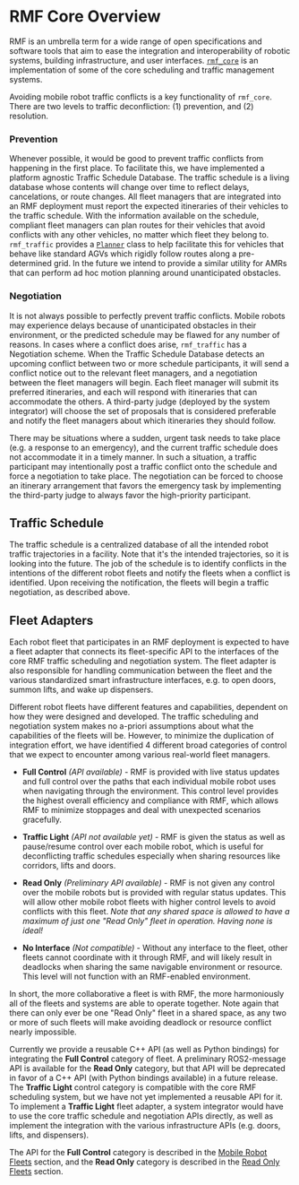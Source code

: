 # RMF Core Overview

RMF is an umbrella term for a wide range of open specifications and software
tools that aim to ease the integration and interoperability of robotic systems,
building infrastructure, and user interfaces. [`rmf_core`](https://github.com/osrf/rmf_core)
is an implementation of some of the core scheduling and traffic management systems.

Avoiding mobile robot traffic conflicts is a key functionality of `rmf_core`.
There are two levels to traffic deconfliction: (1) prevention, and (2)
resolution.

### Prevention

Whenever possible, it would be good to prevent traffic conflicts
from happening in the first place. To facilitate this, we have implemented a
platform agnostic Traffic Schedule Database. The traffic schedule is a living
database whose contents will change over time to reflect delays, cancelations,
or route changes. All fleet managers that are integrated into an RMF deployment must
report the expected itineraries of their vehicles to the traffic schedule. With
the information available on the schedule, compliant fleet managers can plan
routes for their vehicles that avoid conflicts with any other vehicles, no
matter which fleet they belong to. `rmf_traffic` provides a
[`Planner`](https://github.com/osrf/rmf_core/blob/master/rmf_traffic/include/rmf_traffic/agv/Planner.hpp)
class to help facilitate this for vehicles that behave like standard AGVs which
rigidly follow routes along a pre-determined grid. In the future
we intend to provide a similar utility for AMRs that can perform ad hoc motion
planning around unanticipated obstacles.

### Negotiation

It is not always possible to perfectly prevent traffic conflicts.
Mobile robots may experience delays because of unanticipated obstacles in their
environment, or the predicted schedule may be flawed for any number of reasons.
In cases where a conflict does arise, `rmf_traffic` has a Negotiation scheme.
When the Traffic Schedule Database detects an upcoming conflict between two or
more schedule participants, it will send a conflict notice out to the relevant
fleet managers, and a negotiation between the fleet managers will begin. Each
fleet manager will submit its preferred itineraries, and each will respond with
itineraries that can accommodate the others. A third-party judge (deployed by
the system integrator) will choose the set of proposals that is considered
preferable and notify the fleet managers about which itineraries they should
follow.

There may be situations where a sudden, urgent task needs to take place
(e.g. a response to an emergency), and the current traffic schedule does not
accommodate it in a timely manner. In such a situation, a traffic participant
may intentionally post a traffic conflict onto the schedule and force a
negotiation to take place. The negotiation can be forced to choose an itinerary
arrangement that favors the emergency task by implementing the third-party
judge to always favor the high-priority participant.

## Traffic Schedule

The traffic schedule is a centralized database of all the intended robot traffic
trajectories in a facility. Note that it's the intended trajectories, so it is
looking into the future. The job of the schedule is to identify conflicts in
the intentions of the different robot fleets and notify the fleets when a
conflict is identified. Upon receiving the notification, the fleets will begin
a traffic negotiation, as described above.

## Fleet Adapters

Each robot fleet that participates in an RMF deployment is expected to have a
fleet adapter that connects its fleet-specific API to the interfaces
of the core RMF traffic scheduling and negotiation system. The fleet adapter is
also responsible for handling communication between the fleet and the various
standardized smart infrastructure interfaces, e.g. to open doors, summon lifts,
and wake up dispensers.

Different robot fleets have different features and capabilities, dependent on
how they were designed and developed. The traffic scheduling and negotiation system
makes no a-priori assumptions about what the capabilities of the fleets will be.
However, to minimize the duplication of integration effort, we have identified 4
different broad categories of control that we expect to encounter among various
real-world fleet managers.

* **Full Control** *(API available)* - RMF is provided with live status updates and full control over the paths that each individual mobile robot uses when navigating through the environment. This control level provides the highest overall efficiency and compliance with RMF, which allows RMF to minimize stoppages and deal with unexpected scenarios gracefully.

* **Traffic Light** *(API not available yet)* - RMF is given the status as well as pause/resume control over each mobile robot, which is useful for deconflicting traffic schedules especially when sharing resources like corridors, lifts and doors.

* **Read Only** *(Preliminary API available)* - RMF is not given any control over the mobile robots but is provided with regular status updates. This will allow other mobile robot fleets with higher control levels to avoid conflicts with this fleet. _Note that any shared space is allowed to have a maximum of just one "Read Only" fleet in operation. Having none is ideal!_

* **No Interface** *(Not compatible)* - Without any interface to the fleet, other fleets cannot coordinate with it through RMF, and will likely result in deadlocks when sharing the same navigable environment or resource. This level will not function with an RMF-enabled environment.

In short, the more collaborative a fleet is with RMF, the more harmoniously all of the fleets and systems are able to operate together. Note again that there can only ever be one "Read Only" fleet in a shared space, as any two or more of such fleets will make avoiding deadlock or resource conflict nearly impossible.

Currently we provide a reusable C++ API (as well as Python bindings) for integrating the **Full Control** category of fleet. A preliminary ROS2-message API is available for the **Read Only** category, but that API will be deprecated in favor of a C++ API (with Python bindings available) in a future release. The **Traffic Light** control category is compatible with the core RMF scheduling system, but we have not yet implemented a reusable API for it. To implement a **Traffic Light** fleet adapter, a system integrator would have to use the core traffic schedule and negotiation APIs directly, as well as implement the integration with the various infrastructure APIs (e.g. doors, lifts, and dispensers).

The API for the **Full Control** category is described in the [Mobile Robot Fleets](./integration_fleets.md) section, and the **Read Only** category is described in the [Read Only Fleets](./integration_read-only.md) section.
